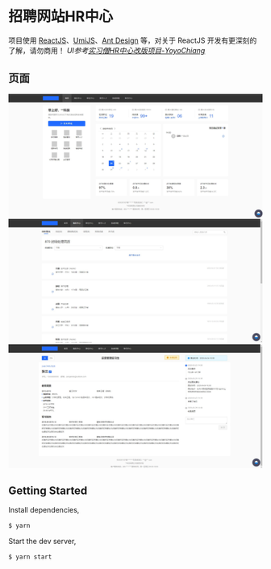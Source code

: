 # 招聘网站HR中心
项目使用 [ReactJS](https://react.docschina.org/)、[UmiJS](https://umijs.org/)、[Ant Design](https://ant.design/) 等，对关于 ReactJS 开发有更深刻的了解，请勿商用！
*UI参考[实习僧HR中心改版项目-YoyoChiang](https://www.ui.cn/detail/485995.html)*
## 页面
![image](./screenshorts/1.jpg)
![image](./screenshorts/2.jpg)
![image](./screenshorts/3.jpg)

## Getting Started

Install dependencies,

```bash
$ yarn
```

Start the dev server,

```bash
$ yarn start
```
